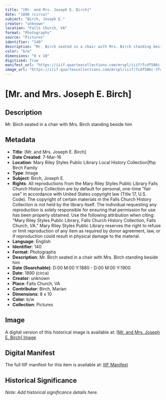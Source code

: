 ```yaml
---
title: "[Mr. and Mrs. Joseph E. Birch]"
date: "1890 (circa)"
subject: "Birch, Joseph E."
creator: "unknown"
location: "Falls Church, VA"
format: "Photographs"
source: "Pictures"
identifier: "140"
description: "Mr. Birch seated in a chair with Mrs. Birch standing beside him"
color: "b/w"
dimensions: "8 x 10"
digitized: True
manifest_url: "https://iiif.quartexcollections.com/mrspl/iiif/fcdf506c-3fa5-4b7a-84d5-3e7e2dd2eb0b/manifest"
image_url: "https://iiif.quartexcollections.com/mrspl/iiif/fcdf506c-3fa5-4b7a-84d5-3e7e2dd2eb0b/full/full/0/default.jpg"
---
```


# [Mr. and Mrs. Joseph E. Birch]

## Description

Mr. Birch seated in a chair with Mrs. Birch standing beside him

## Metadata

- **Title**: [Mr. and Mrs. Joseph E. Birch]
- **Date Created**: 7-Mar-16
- **Location**: Mary Riley Styles Public Library Local History Collection|fhp Birch Family
- **Type**: Image
- **Subject**: Birch, Joseph E.
- **Rights**: All reproductions from the Mary Riley Styles Public Library Falls Church History Collection are by default for personal, one-time "fair use" in accordance with United States copyright law (Title 17, U.S. Code). The copyright of certain materials in the Falls Church History Collection is not held by the library itself. The individual requesting any reproduction is solely responsible for ensuring that permission for use has been properly obtained. Use the following attribution when citing: "Mary Riley Styles Public Library, Falls Church History Collection, Falls Church, VA." Mary Riley Styles Public Library reserves the right to refuse or limit reproduction of any item as required by donor agreement, law, or if reproduction could result in physical damage to the material.
- **Language**: English
- **Identifier**: 140
- **Format**: Photographs
- **Description**: Mr. Birch seated in a chair with Mrs. Birch standing beside him
- **Date (Searchable)**: D:00 M:00 Y:1880 - D:00 M:00 Y:1900
- **Date**: 1890 (circa)
- **Creator**: unknown
- **Place**: Falls Church, VA
- **Contributor**: Birch, Marian
- **Dimensions**: 8 x 10
- **Color**: b/w
- **Collection**: Pictures

## Image

A digital version of this historical image is available at:
[[Mr. and Mrs. Joseph E. Birch] Image](https://iiif.quartexcollections.com/mrspl/iiif/fcdf506c-3fa5-4b7a-84d5-3e7e2dd2eb0b/full/full/0/default.jpg)

## Digital Manifest

The full IIIF manifest for this item is available at:
[IIIF Manifest](https://iiif.quartexcollections.com/mrspl/iiif/fcdf506c-3fa5-4b7a-84d5-3e7e2dd2eb0b/manifest)

## Historical Significance

*Note: Add historical significance details here.*

